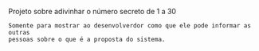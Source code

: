 Projeto sobre adivinhar o número secreto de 1 a 30 
~~~~~~
Somente para mostrar ao desenvolverdor como que ele pode informar as outras
pessoas sobre o que é a proposta do sistema.
~~~~~~
